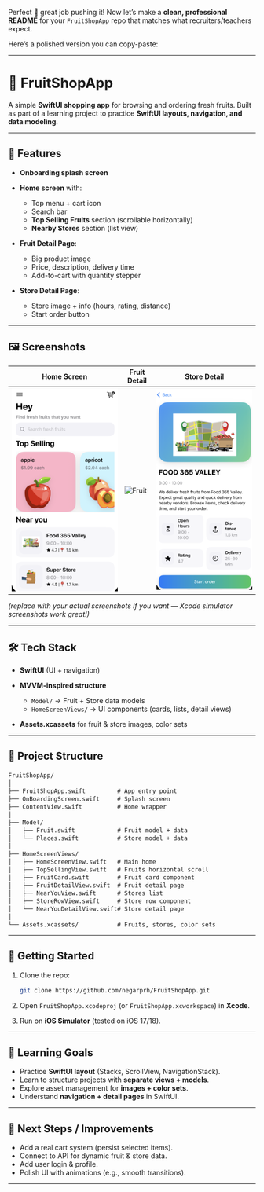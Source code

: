 Perfect 🎉 great job pushing it! Now let’s make a **clean, professional README** for your `FruitShopApp` repo that matches what recruiters/teachers expect.

Here’s a polished version you can copy-paste:

---

# 🍎 FruitShopApp

A simple **SwiftUI shopping app** for browsing and ordering fresh fruits.
Built as part of a learning project to practice **SwiftUI layouts, navigation, and data modeling**.

---

## 📱 Features

* **Onboarding splash screen**
* **Home screen** with:

  * Top menu + cart icon
  * Search bar
  * **Top Selling Fruits** section (scrollable horizontally)
  * **Nearby Stores** section (list view)
* **Fruit Detail Page**:

  * Big product image
  * Price, description, delivery time
  * Add-to-cart with quantity stepper
* **Store Detail Page**:

  * Store image + info (hours, rating, distance)
  * Start order button

---

## 🖼 Screenshots

| Home Screen              | Fruit Detail               | Store Detail               |
| ------------------------ | -------------------------- | -------------------------- |
| ![Home](Fruitshop/Screenshots/Home.png) | ![Fruit](Fruitshop/Screenshots/Fruit.png) | ![Store](Fruitshop/Screenshots/Store.png) |

*(replace with your actual screenshots if you want — Xcode simulator screenshots work great!)*

---

## 🛠 Tech Stack

* **SwiftUI** (UI + navigation)
* **MVVM-inspired structure**

  * `Model/` → Fruit + Store data models
  * `HomeScreenViews/` → UI components (cards, lists, detail views)
* **Assets.xcassets** for fruit & store images, color sets

---

## 📂 Project Structure

```
FruitShopApp/
│
├── FruitShopApp.swift         # App entry point
├── OnBoardingScreen.swift     # Splash screen
├── ContentView.swift          # Home wrapper
│
├── Model/
│   ├── Fruit.swift            # Fruit model + data
│   └── Places.swift           # Store model + data
│
├── HomeScreenViews/
│   ├── HomeScreenView.swift   # Main home
│   ├── TopSellingView.swift   # Fruits horizontal scroll
│   ├── FruitCard.swift        # Fruit card component
│   ├── FruitDetailView.swift  # Fruit detail page
│   ├── NearYouView.swift      # Stores list
│   ├── StoreRowView.swift     # Store row component
│   └── NearYouDetailView.swift# Store detail page
│
└── Assets.xcassets/           # Fruits, stores, color sets
```

---

## 🚀 Getting Started

1. Clone the repo:

   ```bash
   git clone https://github.com/negarprh/FruitShopApp.git
   ```
2. Open `FruitShopApp.xcodeproj` (or `FruitShopApp.xcworkspace`) in **Xcode**.
3. Run on **iOS Simulator** (tested on iOS 17/18).

---

## 🎯 Learning Goals

* Practice **SwiftUI layout** (Stacks, ScrollView, NavigationStack).
* Learn to structure projects with **separate views + models**.
* Explore asset management for **images + color sets**.
* Understand **navigation + detail pages** in SwiftUI.

---

## 📌 Next Steps / Improvements

* Add a real cart system (persist selected items).
* Connect to API for dynamic fruit & store data.
* Add user login & profile.
* Polish UI with animations (e.g., smooth transitions).

---
